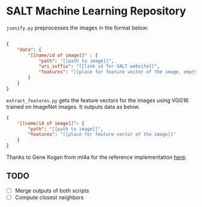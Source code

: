 # SALT Machine Learning Repository

`jsonify.py` preprocesses the images in the format below:
```json

{
    "data": {
        "[[name/id of image]]" : {
            "path": "[[path to image]]",
            "uri_suffix": "[[link id for SALT website]]",
            "features": "[[place for feature vector of the image, empty arrays for now]]"
        }
    }
}
```

`extract_features.py` gets the feature vectors for the images using VGG16 trained on ImageNet images. 
It outputs data as below. 

```json
{
    "[[name/id of image]]": {
        "path": "[[path to image]]",
        "features": "[[place for feature vector of the image]]"
    }
}
```
Thanks to Gene Kogan from ml4a for the reference implementation [here](https://github.com/ml4a/ml4a-ofx/blob/master/scripts/tSNE-images.py).

## TODO

- [ ] Merge outputs of both scripts
- [ ] Compute closest neighbors